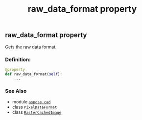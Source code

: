 ﻿---
title: raw_data_format property
second_title: Aspose.CAD for Python via .NET API References
description: 
type: docs
weight: 590
url: /python-net/aspose.cad/rastercachedimage/raw_data_format/
is_root: false
---

## raw_data_format property


Gets the raw data format.
### Definition:
```python
@property
def raw_data_format(self):
    ...
```

### See Also
* module [`aspose.cad`](../../)
* class [`PixelDataFormat`](/cad/python-net/aspose.cad/pixeldataformat)
* class [`RasterCachedImage`](/cad/python-net/aspose.cad/rastercachedimage)
